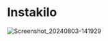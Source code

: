 # Instakilo
![Screenshot_20240803-141929](https://github.com/user-attachments/assets/9deef22b-fac0-4773-82c0-c6234d13ddc2)
